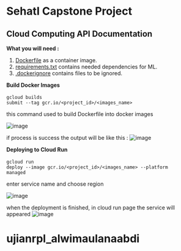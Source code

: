 # SehatI Capstone Project
## Cloud Computing API Documentation

**What you will need :**
1. [Dockerfile](https://github.com/faishalarr/Product-Capstone-Bangkit-2022/blob/master/Dockerfile) as a container image.
2. [requirements.txt](https://github.com/faishalarr/Product-Capstone-Bangkit-2022/blob/master/requirements.txt) contains needed dependencies for ML.
3. [.dockerignore](https://github.com/faishalarr/Product-Capstone-Bangkit-2022/blob/master/.dockerignore) contains files to be ignored.


**Build Docker Images**
<br>
<br>
<code>gcloud builds submit --tag gcr.io/<project_id>/<images_name></code>

this command used to build Dockerfile into docker images

![image](https://user-images.githubusercontent.com/99339256/173182007-1bca3a08-f49b-46a0-ac03-a8e0b8066197.png)

if process is success the output will be like this :
  ![image](https://user-images.githubusercontent.com/99339256/173182053-a5d422a7-a1ba-4abe-ad00-7f16c523016b.png)

  
**Deploying to Cloud Run**
  <br>
  <br>
  <code>gcloud run deploy --image gcr.io/<project_id>/<images_name> --platform managed</code>
    
enter service name and choose region 
    
 ![image](https://media.discordapp.net/attachments/946372508800667689/985113892143398992/unknown.png?width=846&height=662)
    
 when the deployment is finished, in cloud run page the service will appeared
   ![image](https://user-images.githubusercontent.com/99339256/173182365-6b5f54ea-1542-4164-a6b7-4e59dd1a7f39.png)

# ujianrpl_alwimaulanaabdi
